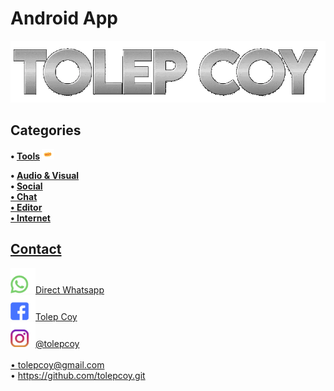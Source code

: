 # Android App
<p float="center">
  <img src="https://raw.githubusercontent.com/tolepcoy/tolepcoy/main/image/tolepcoy.gif" />
</p>

## Categories
 <b>
  • <a href=Tools">Tools</a> <img src="https://raw.githubusercontent.com/tolepcoy/tolepcoy/main/image/hot.gif" width="20"> </br>
   
  • <a href="Audio & Visual">Audio & Visual</a> </br>
  • <a href="Social">Social </br>
  • <a href="Chat">Chat </br>
  • <a href="Editor">Editor </br>
  • <a href="Internet">Internet
 </b>
 
## Contact
<img src="https://raw.githubusercontent.com/tolepcoy/tolepcoy/main/image/wa.png" width="40" />Direct Whatsapp
<br>
<img src="https://raw.githubusercontent.com/tolepcoy/tolepcoy/main/image/fb.png" width="40" />Tolep Coy
<br>
<img src="https://raw.githubusercontent.com/tolepcoy/tolepcoy/main/image/ig.png" width="40" />@tolepcoy
<br>
<br>
• <a href="https://emailtolep.js">tolepcoy@gmail.com</a></br>
• https://github.com/tolepcoy.git

